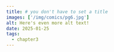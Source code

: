```yaml
---
title: # you don't have to set a title
images: ['/img/comics/pg6.jpg']
alt: Here's even more alt text!
date: 2025-01-25
tags:
  - chapter3
---
```

<!-- you don't have to write authors notes if you don't want to -->
